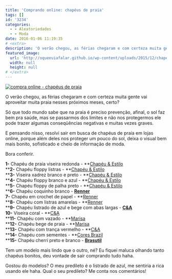 ```yaml
---
title: 'Comprando online: chapéus de praia'
tags: []
id: '3234'
categories:
  - - Aleatoriedades
  - - Moda
date: 2016-01-06 11:19:35
# <extra>
description: 'O verão chegou, as férias chegaram e com certeza muita gente vai aproveitar muita praia nesses próximos meses, certo? Só que todo mundo sabe que na praia é preciso prevenção, afinal, o sol faz bem pra saúde, mas se passarmos dos limites e não nos protegermos ele pode trazer algumas conseqüências negativas e muitas vezes graves. E pensando nisso, resolvi sair em busca de chapéus de praia em lojas online, porque além deles nos proteger um pouco do sol, deixa o visual bem mais bonito, sofisticado e cheio de informação de moda. Bora conferir. 1-  Chapéu de praia viseira redonda &#8211; Chapéu &amp; Estilo 2- Chapéu floppy listras &#8211; Chapéu &amp; Estilo 3- Viseira xadrez branco e preto &#8211; Chapéu &amp; Estilo 4- Chapéu floppy branco e azul &#8211; Chapéu &amp; Estilo 5- Chapéu floppy de palha preto &#8211; Chapéu &amp; Estilo 6- Chapéu coquinho branco &hellip;'
featured_image: 
  url: 'http://oqueeuiafalar.github.io/wp-content/uploads/2015/12/chapéus-de-praia-onde-comprar-795x1024.jpg'
  width: null
  height: null
# </extra>
---
```


[![compra online - chapéus de praia ](/wp-content/uploads/2015/12/chapéus-de-praia-onde-comprar-795x1024.jpg)](/wp-content/uploads/2015/12/chapéus-de-praia-onde-comprar.jpg)

O verão chegou, as férias chegaram e com certeza muita gente vai aproveitar muita praia nesses próximos meses, certo?

Só que todo mundo sabe que na praia é preciso prevenção, afinal, o sol faz bem pra saúde, mas se passarmos dos limites e não nos protegermos ele pode trazer algumas conseqüências negativas e muitas vezes graves.

E pensando nisso, resolvi sair em busca de chapéus de praia em lojas online, porque além deles nos proteger um pouco do sol, deixa o visual bem mais bonito, sofisticado e cheio de informação de moda.

Bora conferir.

**1-** Chapéu de praia viseira redonda - **[Chapéu & Estilo](http://www.chapeueestilo.com.br/7qfertu3a-chapeu-floppy-palha-praia-azul-claro-listrado)  
****2-** Chapéu floppy listras - **[Chapéu & Estilo](http://www.chapeueestilo.com.br/chapeu-floppy-praia-listras-edicao-especial)  
****3-** Viseira xadrez branco e preto - **[Chapéu & Estilo](http://www.chapeueestilo.com.br/3v2hkj6id-viseira-de-praia-palha-sintetica-xadrez-preto-marrom)  
****4-** Chapéu floppy branco e azul - **[Chapéu & Estilo](http://www.chapeueestilo.com.br/chapeu-floppy-praia-branco-e-azul)  
****5-** Chapéu floppy de palha preto - **[Chapéu & Estilo](http://www.chapeueestilo.com.br/chapeu-floppy-palha-preto-vazado)  
****6-** Chapéu coquinho branco - **[Renner](http://www.lojasrenner.com.br/p/chapeu-de-praia-coquinho-537607785-537607793)  
7-** Chapéu em crochet de papel - **[Renner](http://www.lojasrenner.com.br/p/chapeu-de-praia-em-crochet-de-papel-537916879-537916887)  
****8-** Chapéu com listras amarelas - **[Renner](http://www.lojasrenner.com.br/p/chapeu-feminino-com-listras-537634960-537634978)  
****9-** Chapéu listrado de azul e bege com abas largas - **[C&A](http://www.cea.com.br/chapeu-listrado-de-aba-larga-bege-claro-8060119-bege_claro/p)  
10-** Viseira coral - **[C&A](http://www.cea.com.br/viseira-coral-8022630-coral/p)  
****11-** Chapéu com vazado - **[Marisa](http://www.marisa.com.br/chapeu-feminino-com-vazado-10022862563-135877-branco-detalhe)  
****12-** Chapéu bege de praia - **[Marisa](http://www.marisa.com.br/chapeu-feminino-de-praia-10022862723-150236-bege-detalhe)  
****13-** Chapéu com trança vermelho - **[C&A](http://www.cea.com.br/Chapeu-com-Tranca-Vermelho-8123606-Vermelho/p?gclid=CjwKEAiAkvmzBRDQpozmt-uluCQSJACvCd1lPrwTFjKTzGh_aAJfzvVaRRzoOjuhXNNMLx2Vug161RoCrkPw_wcB)  
****14-** Chapéu com sementes - **[Cores Brazil](http://www.coresbrazil.com.br/pd-24d25a-chapeu-de-praia-sementes.html)  
****15-** Chapéu cherri preto e branco - **[Brasutil](http://www.brasutil.com/chapeu-de-praia-cherri-preto-e-branco-mor)**

Tem um modelo mais lindo que o outro, né? Eu fiquei maluca olhando tanto chapéus bonitos, deu vontade de sair comprando tudo haha.

Gostou do modelos? O meu predileto é o listrado de azul, me sentiria a rica usando ele haha. Qual o seu predileto? Me conta nos comentários!
